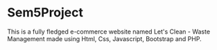 # Sem5Project
This is a fully fledged e-commerce website named Let's Clean - Waste Management made using Html, Css, Javascript, Bootstrap and PHP.
